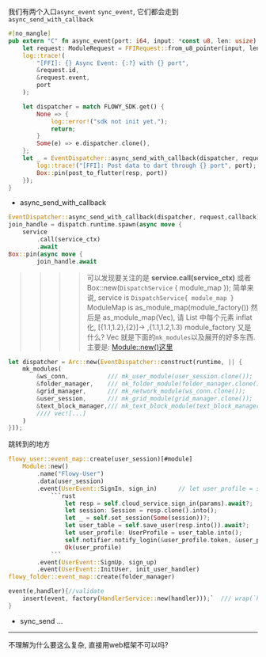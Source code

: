 我们有两个入口`async_event` `sync_event`, 它们都会走到`async_send_with_callback`
```rs
#[no_mangle]
pub extern "C" fn async_event(port: i64, input: *const u8, len: usize) {
    let request: ModuleRequest = FFIRequest::from_u8_pointer(input, len).into();
    log::trace!(
        "[FFI]: {} Async Event: {:?} with {} port",
        &request.id,
        &request.event,
        port
    );

    let dispatcher = match FLOWY_SDK.get() {
        None => {
            log::error!("sdk not init yet.");
            return;
        }
        Some(e) => e.dispatcher.clone(),
    };
    let _ = EventDispatcher::async_send_with_callback(dispatcher, request, move |resp: EventResponse| { ////<<<<<<<<<<<<>>>>>>>>>>>>
        log::trace!("[FFI]: Post data to dart through {} port", port);
        Box::pin(post_to_flutter(resp, port))
    });
}
```
* async_send_with_callback
```rs
EventDispatcher::async_send_with_callback(dispatcher, request,callback)
join_handle = dispatch.runtime.spawn(async move {
    service
        .call(service_ctx)
        .await
Box::pin(async move {
        join_handle.await
```
>>>>  可以发现要关注的是 **service.call(service_ctx)**  或者  Box::new(`DispatchService` { module_map }); 
> 简单来说, service is `DispatchService{ module_map }`
> ModuleMap is as_module_map(module_factory())
> 然后是 as_module_map(Vec<Module>), 请 List 中每个元素 inflat化, [{1.1,1.2},{2}]-> ,{1.1,1.2,1.3}
> module_factory 又是什么?  Vec<Module>  就是下面的`mk_modules`以及展开的好多东西. 主要是: [Module::new()这里](#module)
```rust
let dispatcher = Arc::new(EventDispatcher::construct(runtime, || {
    mk_modules(
        &ws_conn,           /// mk_user_module(user_session.clone());       //参数:/// ws_conn) = mk_local_server(&config.server_config);
        &folder_manager,    /// mk_folder_module(folder_manager.clone());   //参数:/// FolderDepsResolver::resolve(
        &grid_manager,      /// mk_network_module(ws_conn.clone());         //参数:/// GridDepsResolver::resolve(ws_conn.clone(), user_session.clone());
        &user_session,      /// mk_grid_module(grid_manager.clone());       //参数:/// user_session = mk_user_session(&config, &local_server, &config.server_config);
        &text_block_manager,/// mk_text_block_module(text_block_manager.clone()); //参数:/// text_block_manager = TextBlockDepsResolver::resolve(
        //// vec![...]
    )
}));
```
<span id="module">跳转到的地方</span>

```rs
flowy_user::event_map::create(user_session)[#module]
    Module::new()
        .name("Flowy-User")
        .data(user_session)
        .event(UserEvent::SignIn, sign_in)      // let user_profile = session.sign_in(params).await?;
            ```rust
                let resp = self.cloud_service.sign_in(params).await?;
                let session: Session = resp.clone().into();
                let _ = self.set_session(Some(session))?;
                let user_table = self.save_user(resp.into()).await?;
                let user_profile: UserProfile = user_table.into();
                self.notifier.notify_login(&user_profile.token, &user_profile.id);
                Ok(user_profile)
            ```
        .event(UserEvent::SignUp, sign_up)
        .event(UserEvent::InitUser, init_user_handler)
flowy_folder::event_map::create(folder_manager)

```

```rs
event(e,handler){//validate
    insert(event, factory(HandlerService::new(handler)));`  /// wrap(`handler`)
}
```
* sync_send
...

----


不理解为什么要这么复杂, 直接用web框架不可以吗?